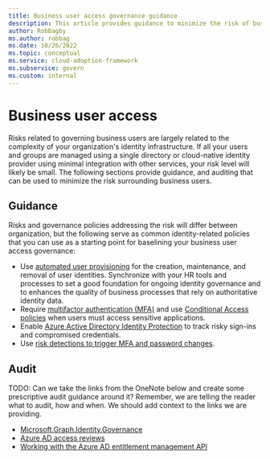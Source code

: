 ```yaml
---
title: Business user access governance guidance
description: This article provides guidance to minimize the risk of business users accessing applications along with auditing guidance.
author: RobBagby
ms.author: robbag
ms.date: 10/26/2022
ms.topic: conceptual
ms.service: cloud-adoption-framework
ms.subservice: govern
ms.custom: internal
---
```


# Business user access

Risks related to governing business users are largely related to the complexity of your organization's identity infrastructure. If all your users and groups are managed using a single directory or cloud-native identity provider using minimal integration with other services, your risk level will likely be small. The following sections provide guidance, and auditing that can be used to minimize the risk surrounding business users.

## Guidance

Risks and governance policies addressing the risk will differ between organization, but the following serve as common identity-related policies that you can use as a starting point for baselining your business user access governance:

- Use [automated user provisioning](/azure/active-directory/app-provisioning/how-provisioning-works) for the creation, maintenance, and removal of user identities. Synchronize with your HR tools and processes to set a good foundation for ongoing identity governance and to enhances the quality of business processes that rely on authoritative identity data.
- Require [multifactor authentication (MFA)](/azure/active-directory/authentication/howto-mfa-getstarted) and use [Conditional Access policies](/azure/active-directory/conditional-access/plan-conditional-access) when users must access sensitive applications.
- Enable [Azure Active Directory Identity Protection](/azure/active-directory/identity-protection/overview-identity-protection) to track risky sign-ins and compromised credentials.
- Use [risk detections to trigger MFA and password changes](/azure/active-directory/authentication/tutorial-risk-based-sspr-mfa).

## Audit

TODO: Can we take the links from the OneNote below and create some prescriptive audit guidance around it? Remember, we are telling the reader what to audit, how and when. We should add context to the links we are providing.

- [Microsoft.Graph.Identity.Governance](/powershell/module/microsoft.graph.identity.governance/)
- [Azure AD access reviews](/graph/api/resources/accessreviewsv2-overview)
- [Working with the Azure AD entitlement management API](/graph/api/resources/entitlementmanagement-overview)
